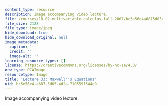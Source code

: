 ```yaml
---
content_type: resource
description: Image accompanying video lecture.
file: /courses/18-02-multivariable-calculus-fall-2007/bc5e56e4a6875d054d2a710559f544e9_33.jpg
file_size: 2128
file_type: image/jpeg
hide_download: true
hide_download_original: null
image_metadata:
  caption: ''
  credit: ''
  image-alt: ''
learning_resource_types: []
license: https://creativecommons.org/licenses/by-nc-sa/4.0/
ocw_type: OCWImage
resourcetype: Image
title: 'Lecture 33: Maxwell''s Equations'
uid: bc5e56e4-a687-5d05-4d2a-710559f544e9
---
```

Image accompanying video lecture.
